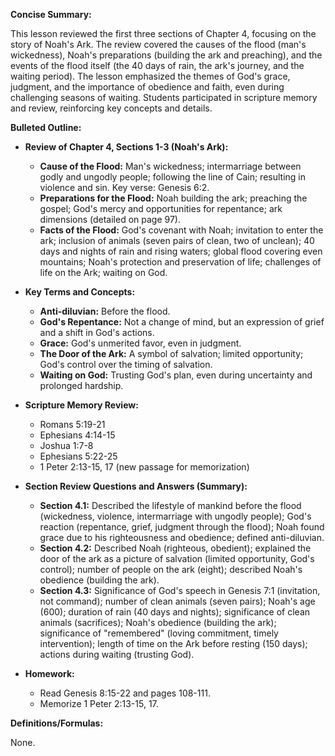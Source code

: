 **Concise Summary:**

This lesson reviewed the first three sections of Chapter 4, focusing on the story of Noah's Ark. The review covered the causes of the flood (man's wickedness), Noah's preparations (building the ark and preaching), and the events of the flood itself (the 40 days of rain, the ark's journey, and the waiting period). The lesson emphasized the themes of God's grace, judgment, and the importance of obedience and faith, even during challenging seasons of waiting.  Students participated in scripture memory and review, reinforcing key concepts and details.

**Bulleted Outline:**

* **Review of Chapter 4, Sections 1-3 (Noah's Ark):**
    * **Cause of the Flood:** Man's wickedness; intermarriage between godly and ungodly people; following the line of Cain; resulting in violence and sin.  Key verse: Genesis 6:2.
    * **Preparations for the Flood:** Noah building the ark; preaching the gospel; God's mercy and opportunities for repentance; ark dimensions (detailed on page 97).
    * **Facts of the Flood:** God's covenant with Noah; invitation to enter the ark; inclusion of animals (seven pairs of clean, two of unclean); 40 days and nights of rain and rising waters; global flood covering even mountains; Noah's protection and preservation of life; challenges of life on the Ark; waiting on God.

* **Key Terms and Concepts:**
    * **Anti-diluvian:**  Before the flood.
    * **God's Repentance:**  Not a change of mind, but an expression of grief and a shift in God's actions.
    * **Grace:**  God's unmerited favor, even in judgment.
    * **The Door of the Ark:**  A symbol of salvation; limited opportunity; God's control over the timing of salvation.
    * **Waiting on God:** Trusting God's plan, even during uncertainty and prolonged hardship.

* **Scripture Memory Review:**
    * Romans 5:19-21
    * Ephesians 4:14-15
    * Joshua 1:7-8
    * Ephesians 5:22-25
    * 1 Peter 2:13-15, 17 (new passage for memorization)

* **Section Review Questions and Answers (Summary):**
    * **Section 4.1:** Described the lifestyle of mankind before the flood (wickedness, violence, intermarriage with ungodly people); God's reaction (repentance, grief, judgment through the flood); Noah found grace due to his righteousness and obedience; defined anti-diluvian.
    * **Section 4.2:** Described Noah (righteous, obedient); explained the door of the ark as a picture of salvation (limited opportunity, God's control); number of people on the ark (eight); described Noah's obedience (building the ark).
    * **Section 4.3:** Significance of God's speech in Genesis 7:1 (invitation, not command); number of clean animals (seven pairs); Noah's age (600); duration of rain (40 days and nights); significance of clean animals (sacrifices); Noah's obedience (building the ark); significance of "remembered" (loving commitment, timely intervention); length of time on the Ark before resting (150 days); actions during waiting (trusting God).


* **Homework:**
    * Read Genesis 8:15-22 and pages 108-111.
    * Memorize 1 Peter 2:13-15, 17.

**Definitions/Formulas:**

None.
